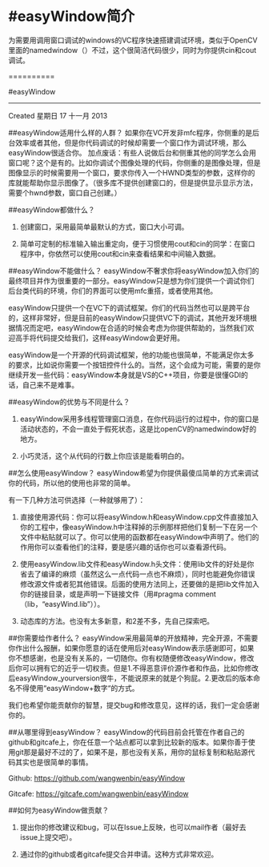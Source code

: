 #easyWindow简介
==========

为需要用调用窗口调试的windows的VC程序快速搭建调试环境，类似于OpenCV里面的namedwindow（）不过，这个很简洁代码很少，同时为你提供cin和cout调试。

==========

#easyWindow
****
Created 星期日 17 十一月 2013


##easyWindow适用什么样的人群？
如果你在VC开发非mfc程序，你侧重的是后台效率或者其他，但是你代码调试的时候却需要一个窗口作为调试环境，那么easyWindow很适合你。
加点废话：有些人说做后台和侧重其他的同学怎么会用窗口呢？这个是有的。比如你调试个图像处理的代码，你侧重的是图像处理，但是图像显示的时候需要用一个窗口，要求你传入一个HWND类型的参数，这样你的库就能帮助你显示图像了。（很多库不提供创建窗口的，但是提供显示显示方法，需要个hwnd参数，窗口自己创建。）
	

##easyWindow都做什么？
1. 创建窗口，采用最简单最默认的方式，窗口大小可调。

2. 简单可定制的标准输入输出重定向，便于习惯使用cout和cin的同学：在窗口程序中，你依然可以使用cout和cin来查看结果和中间输入数据。


##easyWindow不能做什么？
easyWindow不奢求你将easyWindow加入你们的最终项目并作为很重要的一部分。easyWindow只是想为你们提供一个调试你们后台类代码的环境，你们的界面可以使用mfc重搭，或者使用其他。

easyWindow只提供一个在VC下的调试框架。你们的代码当然也可以是跨平台的，这样非常好，但是目前的easyWindow只提供VC下的调试，其他开发环境根据情况而定吧，easyWindow在合适的时候会考虑为你提供帮助的，当然我们欢迎高手将代码提交给我们，这样easyWindow会更好用。

easyWindow是一个开源的代码调试框架，他的功能也很简单，不能满足你太多的要求，比如说你需要一个按钮控件什么的。当然，这个会成为可能，需要的是你继续开发一些代码：easyWindow本身就是VS的C++项目，你要是很懂GDI的话，自己来不是难事。

##easyWindow的优势与不同是什么？

1. easyWindow采用多线程管理窗口消息，在你代码运行的过程中，你的窗口是活动状态的，不会一直处于假死状态，这是比openCV的namedwindow好的地方。

2. 小巧灵活，这个从代码的行数上你应该是能看明白的。

	
##怎么使用easyWindow？
easyWindow希望为你提供最傻瓜简单的方式来调试你的代码，所以他的使用也非常的简单。

有一下几种方法可供选择（一种就够用了）：

1. 直接使用源代码：你可以将easyWindow.h和easyWindow.cpp文件直接加入你的工程中，像easyWindow.h中注释掉的示例那样把他们复制一下在另一个文件中粘贴就可以了。你可以使用的函数都在easyWindow中声明了。他们的作用你可以查看他们的注释，要是感兴趣的话你也可以查看源代码。

2. 使用easyWindow.lib文件和easyWindow.h头文件：使用lib文件的好处是你省去了编译的麻烦（虽然这么一点代码一点也不麻烦），同时也能避免你错误修改源文件或者犯其他错误。后面的使用方法同上，还要做的是把lib文件加入你的链接目录，或是声明一下链接文件（用#pragma comment（lib，“easyWind.lib”））。

3. 动态库的方法。也没有太多新意，和2差不多，先自己探索吧。


##你需要给作者什么？
easyWindow采用最简单的开放精神，完全开源，不需要你作出什么报酬，如果你愿意的话在使用后对easyWindow表示感谢即可，如果你不想感谢，也是没有关系的，一切随你。你有权随便修改easyWindow，修改后你可以拥有它的近乎一切权责。但是1.不得恶意评价源作者和作品，比如你修改后easyWindow_yourversion很牛，不能说原来的就是个狗屁。2.更改后的版本命名不得使用“easyWindow+数字“的方式。

我们也希望你能贡献你的智慧，提交bug和修改意见，这样的话，我们一定会感谢你的。

	
##从哪里得到easyWindow？
easyWindow的代码目前会托管在作者自己的github和gitcafe上，你在任意一个站点都可以拿到比较新的版本。如果你善于使用git那是最好不过的了，如果不是，那也没有关系，用你的鼠标复制和粘贴源代码其实也是很简单的事情。

Github:  <https://github.com/wangwenbin/easyWindow>

Gitcafe: <https://gitcafe.com/wangwenbin/easyWindow>

	
##如何为easyWindow做贡献？
1. 提出你的修改建议和bug，可以在Issue上反映，也可以mail作者（最好去issue上提交吧）。

2. 通过你的github或者gitcafe提交合并申请。这种方式非常欢迎。
